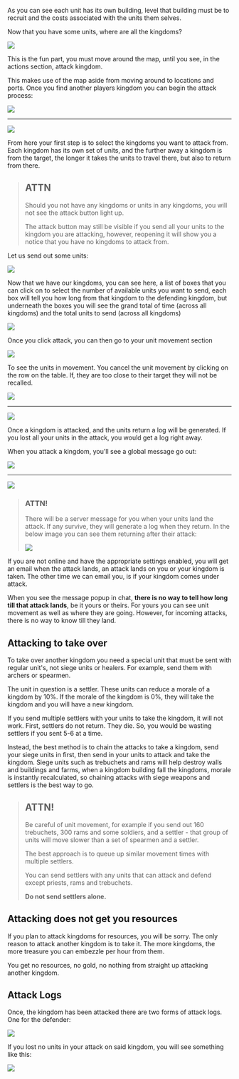 
As you can see each unit has its own building, level that building must be to recruit and the costs associated with the units them selves.

Now that you have some units, where are all the kingdoms?

<div class="gallery mb-4">
    <a href="/storage/info/attacking-kingdoms/images/map-kingdom.png" class="glightbox">
        <img src="/storage/info/attacking-kingdoms/images/map-kingdom.png" class="img-fluid" />
    </a>
</div>


This is the fun part, you must move around the map, until you see, in the actions section, attack kingdom.

This makes use of the map aside from moving around to locations and ports. Once you find another players kingdom you can begin the attack process:

<div class="gallery mb-4">
    <a href="/storage/info/attacking-kingdoms/images/attack-button.png" class="glightbox">
        <img src="/storage/info/attacking-kingdoms/images/attack-button.png" class="img-fluid" />
    </a>
</div>

<hr />

<div class="gallery mb-4">
    <a href="/storage/info/attacking-kingdoms/images/attack-dialogue.png" class="glightbox">
        <img src="/storage/info/attacking-kingdoms/images/attack-dialogue.png" class="img-fluid" />
    </a>
</div>

From here your first step is to select the kingdoms you want to attack from. Each kingdom has its own set of units, and the further away a kingdom is from the target, the longer it takes the units to travel there, but also to return from there.

> ## ATTN
> 
> Should you not have any kingdoms or units in any kingdoms, you will not see the
> attack button light up.
> 
> The attack button may still be visible if you send all your units to the kingdom you are attacking,
> however, reopening it will show you a notice that you have no kingdoms to attack from.

Let us send out some units:

<div class="gallery mb-4">
    <a href="/storage/info/attacking-kingdoms/images/unit-selection.png" class="glightbox">
        <img src="/storage/info/attacking-kingdoms/images/unit-selection.png" class="img-fluid" />
    </a>
</div>

Now that we have our kingdoms, you can see here, a list of boxes that you can click on to select the number of available units you want to send, each box will tell you how long from that kingdom to the defending kingdom, but underneath the boxes you will see the grand total of time (across all kingdoms) and the total units to send (across all kingdoms)

<div class="gallery mb-4">
    <a href="/storage/info/attacking-kingdoms/images/units-selected.png" class="glightbox">
        <img src="/storage/info/attacking-kingdoms/images/units-selected.png" class="img-fluid" />
    </a>
</div>

Once you click attack, you can then go to your unit movement section

<div class="gallery mb-4">
    <a href="/storage/info/attacking-kingdoms/images/unit-movement.png" class="glightbox">
        <img src="/storage/info/attacking-kingdoms/images/unit-movement.png" class="img-fluid" />
    </a>
</div>

To see the units in movement. You cancel the unit movement by clicking on the row on the table. If, they are too close to their target they will not be recalled.

<div class="gallery mb-4">
    <a href="/storage/info/attacking-kingdoms/images/unit-movement-table.png" class="glightbox">
        <img src="/storage/info/attacking-kingdoms/images/unit-movement-table.png" class="img-fluid" />
    </a>
</div>

<hr />

<div class="gallery mb-4">
    <a href="/storage/info/attacking-kingdoms/images/recall-dialogue.png" class="glightbox">
        <img src="/storage/info/attacking-kingdoms/images/recall-dialogue.png" class="img-fluid" />
    </a>
</div>

Once a kingdom is attacked, and the units return a log will be generated. If you lost all your units in the attack, you would get a log right away.

When you attack a kingdom, you&#39;ll see a global message go out:

<div class="gallery mb-4">
    <a href="/storage/info/attacking-kingdoms/images/global-message.png" class="glightbox">
        <img src="/storage/info/attacking-kingdoms/images/global-message.png" class="img-fluid" />
    </a>
</div>

<hr />

<div class="gallery mb-4">
    <a href="/storage/info/attacking-kingdoms/images/global-message-with-attack.png" class="glightbox">
        <img src="/storage/info/attacking-kingdoms/images/global-message-with-attack.png" class="img-fluid" />
    </a>
</div>

> ### ATTN!
> 
> There will be a server message for you when your units land the attack. If any survive, they will generate a log when they return. In the below image you can see
> them returning after their attack:
> 
> <div class="gallery mb-4">
>    <a href="/storage/info/attacking-kingdoms/images/units-returning.png" class="glightbox">
>        <img src="/storage/info/attacking-kingdoms/images/units-returning.png" class="img-fluid" />
>    </a>
> </div>


If you are not online and have the appropriate settings enabled, you will get an email when the attack lands, an attack lands on you or your kingdom is taken. The other time we can email you,
is if your kingdom comes under attack.

When you see the message popup in chat, **there is no way to tell how long till that attack lands**, be it yours or theirs. For yours you can see unit movement as well as where
they are going. However, for incoming attacks, there is no way to know till they land.

## Attacking to take over

To take over another kingdom you need a special unit that must be sent with regular unit&#39;s, not siege units or healers. For example, send them with archers or spearmen.

The unit in question is a settler. These units can reduce a morale of a kingdom by 10%. If the morale of the kingdom is 0%, they will take the kingdom and you will have a new kingdom.

If you send multiple settlers with your units to take the kingdom, it will not work. First, settlers do not return. They die. So, you would be wasting settlers if you sent 5-6 at a time.

Instead, the best method is to chain the attacks to take a kingdom, send your siege units in first, then send in your units to attack and take the kingdom. Siege units such as trebuchets and rams will help destroy walls and buildings and farms, when a kingdom building fall the kingdoms, morale is instantly recalculated, so chaining attacks with siege weapons and settlers is the best way to go.

> ## ATTN!
> 
> Be careful of unit movement, for example if you send out 160 trebuchets, 300 rams and some soldiers, and a settler - that group of units will move slower than 
> a set of spearmen and a settler.
> 
> The best approach is to queue up similar movement times with multiple settlers.
> 
> You can send settlers with any units that can attack and defend except priests, rams and trebuchets.
> 
> **Do not send settlers alone.**

## Attacking does not get you resources

If you plan to attack kingdoms for resources, you will be sorry. The only reason to attack another kingdom is to take it. The more kingdoms, the more treasure you can embezzle per hour from them.

You get no resources, no gold, no nothing from straight up attacking another kingdom.

## Attack Logs

Once, the kingdom has been attacked there are two forms of attack logs. One for the defender:

<div class="gallery mb-4">
    <a href="/storage/info/attacking-kingdoms/images/kingdom-attacked.png" class="glightbox">
        <img src="/storage/info/attacking-kingdoms/images/kingdom-attacked.png" class="img-fluid" />
    </a>
</div>

If you lost no units in your attack on said kingdom, you will see something like this:

<div class="gallery mb-4">
    <a href="/storage/info/attacking-kingdoms/images/lost-no-units.png" class="glightbox">
        <img src="/storage/info/attacking-kingdoms/images/lost-no-units.png" class="img-fluid" />
    </a>
</div>
